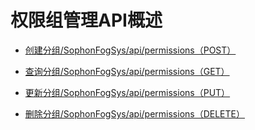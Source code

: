 # 权限组管理API概述

- [创建分组/SophonFogSys/api/permissions（POST）](1-chuang-jian-fen-zu-SophonFogSysapipermissions（POST）.md)

- [查询分组/SophonFogSys/api/permissions（GET）](2-cha-xun-fen-zu-SophonFogSysapipermissions（GET）.md)

- [更新分组/SophonFogSys/api/permissions（PUT）](3-gen-xin-fen-zu-SophonFogSysapipermissions（PUT）.md)

- [删除分组/SophonFogSys/api/permissions（DELETE）](4-shan-chu-fen-zu-SophonFogSysapipermissions（DELETE）.md)

